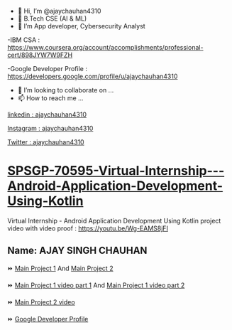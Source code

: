 - 👋 Hi, I’m @ajaychauhan4310
- 👀 B.Tech CSE (AI & ML)
- 🌱 I’m App developer, Cybersecurity Analyst

-IBM CSA : https://www.coursera.org/account/accomplishments/professional-cert/898JYW7W9FZH

-Google Developer Profile : https://developers.google.com/profile/u/ajaychauhan4310
- 💞️ I’m looking to collaborate on ...
- 📫 How to reach me ...

[linkedin : ajaychauhan4310](www.linkedin.com/in/ajaychauhan4310)

[Instagram : ajaychauhan4310](https://www.instagram.com/ajaychauhan4310/)

[Twitter : ajaychauhan4310](http://www.linkedin.com/in/ajaychauhan4310)

# [SPSGP-70595-Virtual-Internship---Android-Application-Development-Using-Kotlin](https://github.com/smartinternz02/SPSGP-70595-Virtual-Internship---Android-Application-Development-Using-Kotlin)
Virtual Internship - Android Application Development Using Kotlin
project video with video proof :  https://youtu.be/Wg-EAMS8jFI


## Name: AJAY SINGH CHAUHAN

⏩ [Main Project 1](https://github.com/smartinternz02/SPSGP-70595-Virtual-Internship---Android-Application-Development-Using-Kotlin/tree/main/01%20Main%20Project%201%20%5BNearby%20Places%20App%5D)  And [Main Project 2](https://github.com/smartinternz02/SPSGP-70595-Virtual-Internship---Android-Application-Development-Using-Kotlin/tree/main/02%20Main%20Project%202%20%5BGroceryApp%5D)

⏩ [Main Project 1 video part 1](https://youtu.be/fE43oTb9KrA)  And [Main Project 1 video part 2](https://youtu.be/UlcAZZD_F0E)

⏩ [Main Project 2 video](https://youtu.be/MfMLYjMIMwY)

⏩ [Google Developer Profile](https://developers.google.com/profile/u/ajaychauhan4310)




<!---

--->
